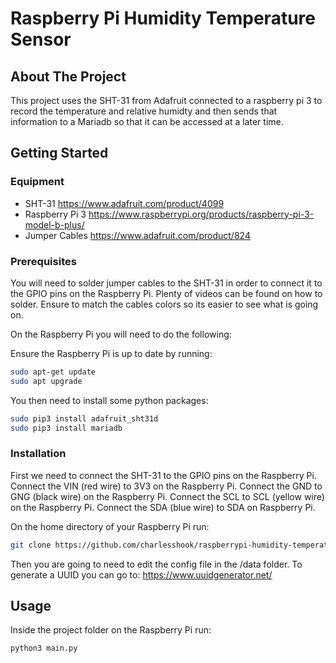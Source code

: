 # Raspberry Pi Humidity Temperature Sensor

## About The Project

This project uses the SHT-31 from Adafruit connected to a raspberry pi 3 to record the temperature and relative humidty and then sends that information to a Mariadb so that it can be accessed at a later time.

## Getting Started

### Equipment
* SHT-31 https://www.adafruit.com/product/4099
* Raspberry Pi 3 https://www.raspberrypi.org/products/raspberry-pi-3-model-b-plus/
* Jumper Cables https://www.adafruit.com/product/824

### Prerequisites
You will need to solder jumper cables to the SHT-31 in order to connect it to the GPIO pins on the Raspberry Pi. Plenty of videos can be found on how to solder. Ensure to match the cables colors so its easier to see what is going on. 

On the Raspberry Pi you will need to do the following:

Ensure the Raspberry Pi is up to date by running:
  ```sh
  sudo apt-get update
  sudo apt upgrade
  ```

  You then need to install some python packages:
  ```sh
  sudo pip3 install adafruit_sht31d
  sudo pip3 install mariadb
  ```

### Installation
First we need to connect the SHT-31 to the GPIO pins on the Raspberry Pi. Connect the VIN (red wire) to 3V3 on the Raspberry Pi. Connect the GND to GNG (black wire) on the Raspberry Pi. Connect the SCL to SCL (yellow wire) on the Raspberry Pi. Connect the SDA (blue wire) to SDA on Raspberry Pi.

On the home directory of your Raspberry Pi run:
  ```sh
  git clone https://github.com/charlesshook/raspberrypi-humidity-temperature-sensor.git
  ```

Then you are going to need to edit the config file in the /data folder. To generate a UUID you can go to: https://www.uuidgenerator.net/

## Usage
Inside the project folder on the Raspberry Pi run:
  ```sh
  python3 main.py
  ```